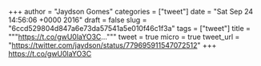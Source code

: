 
+++
author = "Jaydson Gomes"
categories = ["tweet"]
date = "Sat Sep 24 14:56:06 +0000 2016"
draft = false
slug = "6ccd529804d847a6e73da57541a5e010f46c1f3a"
tags = ["tweet"]
title = """https://t.co/gwU0laYO3C..."""
tweet = true
micro = true
tweet_url = "https://twitter.com/jaydson/status/779695911547072512"
+++
https://t.co/gwU0laYO3C
